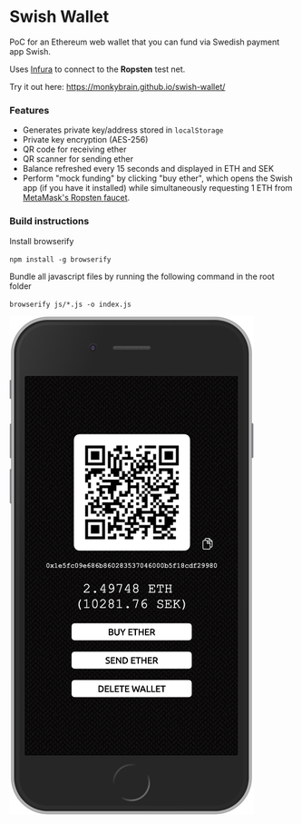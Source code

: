 # Swish Wallet

PoC for an Ethereum web wallet that you can fund via Swedish payment app Swish.

Uses [Infura](https://www.infura.io) to connect to the __Ropsten__ test net.

Try it out here: https://monkybrain.github.io/swish-wallet/

### Features
* Generates private key/address stored in `localStorage`
* Private key encryption (AES-256)
* QR code for receiving ether
* QR scanner for sending ether
* Balance refreshed every 15 seconds and displayed in ETH and SEK
* Perform "mock funding" by clicking "buy ether", which opens the Swish app (if you have it installed) while simultaneously requesting 1 ETH from [MetaMask's Ropsten faucet](https://faucet.metamask.io).

### Build instructions

Install browserify

`npm install -g browserify`

Bundle all javascript files by running the following command in the root folder

`browserify js/*.js -o index.js`

![](res/swish-wallet.png)
